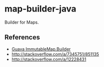 # map-builder-java
Builder for Maps.

## References
* [Guava ImmutableMap.Builder](guava-builder)
* http://stackoverflow.com/a/7345751/851135
* http://stackoverflow.com/a/12228431

[guava-builder]: http://docs.guava-libraries.googlecode.com/git/javadoc/com/google/common/collect/ImmutableMap.Builder.html
